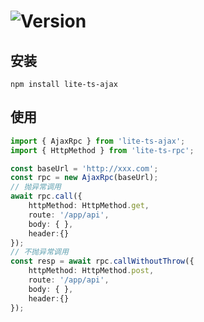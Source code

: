 # ![Version](https://img.shields.io/badge/version-1.1.1-green.svg)

## 安装
```
npm install lite-ts-ajax
```

## 使用
```typescript
import { AjaxRpc } from 'lite-ts-ajax';
import { HttpMethod } from 'lite-ts-rpc';

const baseUrl = 'http://xxx.com';
const rpc = new AjaxRpc(baseUrl);
// 抛异常调用
await rpc.call({
    httpMethod: HttpMethod.get,
    route: '/app/api',
    body: { },
    header:{}
});
// 不抛异常调用
const resp = await rpc.callWithoutThrow({
    httpMethod: HttpMethod.post,
    route: '/app/api',
    body: { },
    header:{}
});

```
